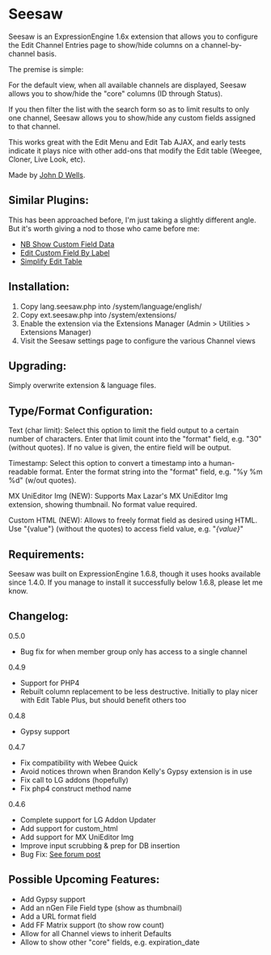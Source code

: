 Seesaw
======================================================================

Seesaw is an ExpressionEngine 1.6x extension that allows you to configure
the Edit Channel Entries page to show/hide columns on a channel-by-channel basis.

The premise is simple:

For the default view, when all available channels are displayed, Seesaw
allows you to show/hide the "core" columns (ID through Status).

If you then filter the list with the search form so as to limit results
to only one channel, Seesaw allows you to show/hide any custom fields
assigned to that channel.

This works great with the Edit Menu and Edit Tab AJAX, and early tests
indicate it plays nice with other add-ons that modify the
Edit table (Weegee, Cloner, Live Look, etc).

Made by [John D Wells](http://johndwells.com).




Similar Plugins:
----------------------------------------------------------------------

This has been approached before, I'm just taking a slightly different
angle. But it's worth giving a nod to those who came before me:

- [NB Show Custom Field Data](http://nicolasbottari.com/index.php/expressionengine/nb_show_custom_field_data/)
- [Edit Custom Field By Label](http://expressionengine.com/forums/viewthread/87651/#493724)
- [Simplify Edit Table](http://expressionengine.com/downloads/details/simplify_edit_table/)



Installation:
----------------------------------------------------------------------

1. Copy lang.seesaw.php into /system/language/english/
2. Copy ext.seesaw.php into /system/extensions/
3. Enable the extension via the Extensions Manager
   (Admin > Utilities > Extensions Manager)
4. Visit the Seesaw settings page to configure the various Channel views



Upgrading:
----------------------------------------------------------------------

Simply overwrite extension & language files.



Type/Format Configuration:
----------------------------------------------------------------------

Text (char limit):
Select this option to limit the field output to a certain number of characters.
Enter that limit count into the "format" field, e.g. "30" (without quotes).
If no value is given, the entire field will be output.

Timestamp:
Select this option to convert a timestamp into a human-readable format.
Enter the format string into the "format" field, e.g. "%y %m %d" (w/out quotes).

MX UniEditor Img (NEW):
Supports Max Lazar's MX UniEditor Img extension, showing thumbnail.
No format value required.

Custom HTML (NEW):
Allows to freely format field as desired using HTML. Use "{value"}
(without the quotes) to access field value, e.g. "<em>{value}</em>"



Requirements:
----------------------------------------------------------------------

Seesaw was built on ExpressionEngine 1.6.8, though it uses hooks
available since 1.4.0. If you manage to install it successfully
below 1.6.8, please let me know.



Changelog:
----------------------------------------------------------------------
0.5.0
- Bug fix for when member group only has access to a single channel


0.4.9
- Support for PHP4
- Rebuilt column replacement to be less destructive. Initially to play nicer with
  Edit Table Plus, but should benefit others too


0.4.8
- Gypsy support


0.4.7
- Fix compatibility with Webee Quick
- Avoid notices thrown when Brandon Kelly's Gypsy extension is in use
- Fix call to LG addons (hopefully)
- Fix php4 construct method name


0.4.6
- Complete support for LG Addon Updater
- Add support for custom_html
- Add support for MX UniEditor Img
- Improve input scrubbing & prep for DB insertion
- Bug Fix: [See forum post](http://expressionengine.com/forums/viewthread/139168/#686144)



Possible Upcoming Features:
----------------------------------------------------------------------
- Add Gypsy support
- Add an nGen File Field type (show as thumbnail)
- Add a URL format field
- Add FF Matrix support (to show row count)
- Allow for all Channel views to inherit Defaults
- Allow to show other "core" fields, e.g. expiration_date


